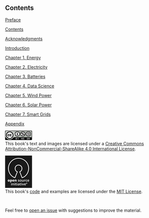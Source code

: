 <h2 class="chapter-title">Contents</h2>
<div class="split-grid">
    <div class="main-text small-text">
        <p><a href="#/preface">Preface</a></p>
        <p><a href="#/contents">Contents</a></p>
        <p><a href="#/acknowledgments">Acknowledgments</a></p>
        <p><a href="#/introduction">Introduction</a></p>
        <p><a href="#/chapter-1">Chapter 1. Energy</a></p>
        <p><a href="#/chapter-2">Chapter 2. Electricity</a></p>
        <p><a href="#/chapter-3">Chapter 3. Batteries</a></p>
        <p><a href="#/chapter-4">Chapter 4. Data Science</a></p>
        <p><a href="#/chapter-5">Chapter 5. Wind Power</a></p>
        <p><a href="#/chapter-6">Chapter 6. Solar Power</a></p>
        <p><a href="#/chapter-7">Chapter 7. Smart Grids</a></p>
        <p><a href="#/appendix">Appendix</a></p>
    </div>
    <div>
        <p class="main-text small-text">
            <a rel="license" href="http://creativecommons.org/licenses/by-nc-sa/4.0/" target="_blank"><img alt="Creative Commons License" style="border-width:0" src="/assets/images/cc-by-nc-sa.png" /></a>
            <br>
            This book's text and images are licensed under a <a rel="license" href="http://creativecommons.org/licenses/by-nc-sa/4.0/" target="_blank">
                Creative Commons Attribution-NonCommercial-ShareAlike 4.0 International License</a>.
        </p>
        <p class="main-text small-text">
            <a rel="license" href="https://opensource.org/licenses/MIT" target="_blank"><img alt="Open Source Initiative" style="border-width:0; margin: 0;" src="/assets/images/osi.png" /></a>
            <br>
            This book's <a href="https://github.com/nickmcintyre/goodenergy" target="_blank">code</a> and
            examples are licensed under the <a href="https://opensource.org/licenses/MIT" target="_blank">MIT License</a>.
        </p>
        <br>
        <p class="main-text small-text">
            Feel free to <a href="https://github.com/nickmcintyre/goodenergy/issues" target="_blank">open an issue</a> with suggestions to improve the material.
        </p>
    </div>
</div>
